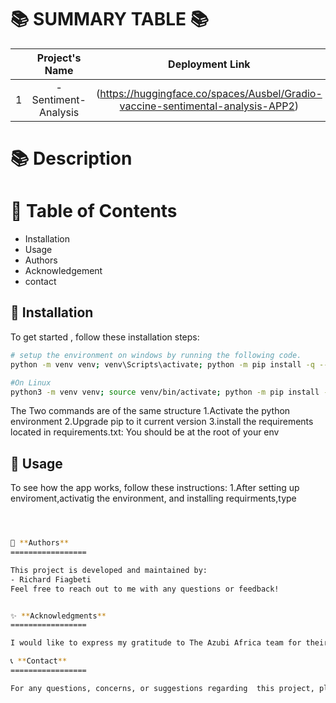 📚 SUMMARY TABLE 📚
   =================
|  | Project's Name | Deployment Link   | Article Link  |
|:--:|:--------------:|:--------------:|:--------------:|
| 1 |  -Sentiment-Analysis            |  (https://huggingface.co/spaces/Ausbel/Gradio-vaccine-sentimental-analysis-APP2)            | ()       |

📚 **Description**
=================


📖 **Table of Contents**
=================
- Installation
- Usage
- Authors
- Acknowledgement
- contact

🔧 **Installation**
-----------------
To get started , follow these installation steps:
```bash
# setup the environment on windows by running the following code.
python -m venv venv; venv\Scripts\activate; python -m pip install -q --upgrade pip; python -m pip install -r requirements.txt  

#On Linux
python3 -m venv venv; source venv/bin/activate; python -m pip install -q --upgrade pip; python -m pip install -r requirements.txt 

```

The Two commands are of the same structure
1.Activate the python environment
2.Upgrade pip to it current version
3.install the requirements located in requirements.txt: You should be at the root of your env



🚀 **Usage**
-----------------
To see how the app works, follow these instructions:
1.After setting up enviroment,activatig the environment, and installing requirments,type
```bash



👥 **Authors**
=================

This project is developed and maintained by:
- Richard Fiagbeti
Feel free to reach out to me with any questions or feedback!


✨ **Acknowledgments**
=================

I would like to express my gratitude to The Azubi Africa team for their valuable contributions to this project.

📞 **Contact**
=================

For any questions, concerns, or suggestions regarding  this project, please contact us at 



